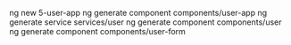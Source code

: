 ng new 5-user-app
ng generate component components/user-app
ng generate service services/user
ng generate component components/user
 ng generate component components/user-form